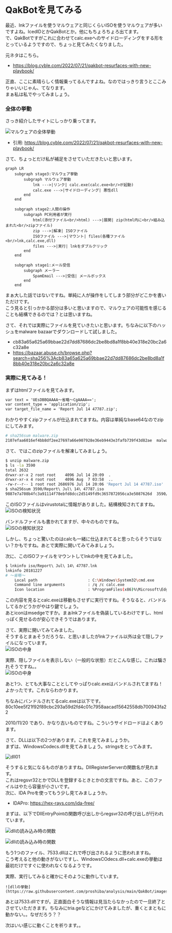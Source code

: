 # QakBotを見てみる

最近、lnkファイルを使うマルウェアと同じくらいISOを使うマルウェアが多いですよね。IcedIDとかQakBotとか。他にもちょろちょろ出てます。  
で、QakBotですがこれに合わせてcalc.exeへのサイドローディングをする形をとっているようですので、ちょっと見てみたくなりました。  

元ネタはこちら。  
* https://blog.cyble.com/2022/07/21/qakbot-resurfaces-with-new-playbook/

正直、ここに素晴らしく情報乗ってるんですよね。なのではっきり言うとここみりゃいいじゃん、てなります。  
まぁ私は私でやってみましょう。  

### 全体の挙動

さっき紹介したサイトにしっかり乗ってます。

![マルウェアの全体挙動](https://i0.wp.com/blog.cyble.com/wp-content/uploads/2022/07/Figure-1-Qakbot-Execution-Flow.png?w=962&ssl=1)
* 引用: https://blog.cyble.com/2022/07/21/qakbot-resurfaces-with-new-playbook/

さて、ちょっとだけ私が補足をさせていただきたいと思います。  

```mermaid
graph LR
    subgraph stage3:マルウェア挙動
        subgraph マルウェア挙動
            lnk --->|リンク| calc.exe(calc.exe<br/>が起動)
            calc.exe --->|サイドローディング| 悪性dll
        end
    end

    subgraph stage2:人間の操作
        subgraph PC利用者が実行
            html(添付ファイル<br/>html) --->|展開| zip(html内に<br/>組み込まれた<br/>zipファイル)
            zip --->|解凍| ISOファイル
            ISOファイル --->|マウント| files(各種ファイル<br/>lnk,calc.exe,dll)
            files --->|実行| lnkをダブルクリック
        end
    end

    subgraph stage1:メール受信
        subgraph メーラー
            SpamEmail --->|受信| メールボックス
        end
    end

```

まぁ大した話ではないですね。単純に人が操作をしてしまう部分がどこかを書いただけです。  
こう見ると引っかかる部分は多いと思いますので、マルウェアの可能性を感じることも結構できるのでは？とは思いますね。  

さて、それでは実際にファイルを見ていきたいと思います。ちなみに以下のハッシュをmalware bazaarでダウンロードして試しました。

* cb83a65a625a69bbae22d7dd87686dc2be8bd8a1f8bb40e318e20bc2a6c32a8e
* https://bazaar.abuse.ch/browse.php?search=sha256%3Acb83a65a625a69bbae22d7dd87686dc2be8bd8a1f8bb40e318e20bc2a6c32a8e


### 実際に見てみる！

まずはhtmlファイルを見てみます。  

```html
var text = 'UEsDBBQAAAA～省略～CgAAAA==';
var content_type = 'application/zip';
var target_file_name = 'Report Jul 14 47787.zip';
```

わかりやすくzipファイルが仕込まれてますね。内容は単純なbase64なのでzipにしてみます。  

```bash
# sha256sum malware.zip
2107efaa6016ef4bb8df2ee27697a66e907928e36eb9443e3fafb739f43d82ae  malware.zip
```

さて、ではこのzipファイルを解凍してみましょう。  

```bash
$ unzip malware.zip
$ ls -la 3590
total 2632
drwxr-xr-x 2 root root    4096 Jul 14 20:09  .
drwxr-xr-x 4 root root    4096 Aug  7 03:58  ..
-rw-r--r-- 1 root root 2686976 Jul 14 20:06 'Report Jul 14 47787.iso'
$ sha256sum 3590/Report\ Jul\ 14\ 47787.iso
9887e7a708b4fc3a91114f78ebfd8dcc2d5149fd9c3657872056ca3e5087626d  3590/Report Jul 14 47787.iso
```

このISOファイルはvirustotalに情報がありました。結構検知されてますね。  
![ISOの検知状況](https://raw.githubusercontent.com/proshiba/analysis/main/QakBot/images/isofile01.png)

バンドルファイルも書かれてますが、中々のものですね。  
![ISOの検知状況2](https://raw.githubusercontent.com/proshiba/analysis/main/QakBot/images/isofile02.png)

しかし、ちょっと驚いたのはcalcも一緒に仕込まれてると思ったらそうではない？かもですね。あとで実際に開いてみてみましょう。  

次に、このISOファイルをマウントしてlnkの中を見てみました。

```bash
$ lnkinfo iso/Report\ Jul\ 14\ 47787.lnk
lnkinfo 20181227
# ～省略～
    Local path                      : C:\Windows\System32\cmd.exe
    Command line arguments          : /q /c calc.exe
    Icon location                   : %ProgramFiles(x86)%\Microsoft\Edge\Application\msedge.exe
```

この内容を見るとcalc.exeは移動もさせずに実行ですね。そうなると、バンドルしてるかどうかがやはり鍵でしょう。  
あとiconはmsedgeですか。まぁlnkファイルを偽装しているわけですし、htmlっぽく見せるのが安心できそうではあります。  

さて、実際に開いてみてみました。  
そうするとまぁそうだろうな、と思いましたがlnkファイル以外は全て隠しファイルになっています。  
![ISOの中身](https://raw.githubusercontent.com/proshiba/analysis/main/QakBot/images/isofile03.png)

実際、隠しファイルを表示しない（一般的な状態）だとこんな感じ。これは騙されそうですね。。  
![ISOの中身](https://raw.githubusercontent.com/proshiba/analysis/main/QakBot/images/isofile04.png)

あと1つ、とても大事なこととしてやっぱりcalc.exeはバンドルされてますね！よかったです。これならわかります。

ちなみにバンドルされてるcalc.exeは以下です。
80c10ee5f21f92f89cbc293a59d2fd4c01c7958aacad15642558db700943fa22

2010/11/20 であり、かなり古いものですね。こういうサイドロードはよくあります。

さて、DLLは以下の2つがあります。これを見てみましょうか。  
まずは、WindowsCodecs.dllを見てみましょう。stringsをとってみます。  

![dll01](https://raw.githubusercontent.com/proshiba/analysis/main/QakBot/images/dll01.png)

そうすると気になるものがありますね。DllRegisterServerの関数名が見れます。  
これはregsvr32とかでDLLを登録するときとかの文言ですね。あと、このファイルはやたら容量が小さいです。  
次に、IDA Proを使ってもう少し見てみましょうか。  
* IDAPro: https://hex-rays.com/ida-free/

まずは、以下でDllEntryPointの関数呼び出しからregsvr32の呼び出しが行われています。  

![dllの読み込み時の関数](https://raw.githubusercontent.com/proshiba/analysis/main/QakBot/images/dll02.png)

![dllの読み込み時の関数](https://raw.githubusercontent.com/proshiba/analysis/main/QakBot/images/dll03.png)

もう1つのファイル、7533.dllはこれで呼び出されるように思われますね。  
こう考えると他の動きがないですし、WindowsCOdecs.dll+calc.exeの挙動は最初だけですぐに使われなくなるようです。  

実際、実行してみると確かにそのように動作しています。  

    ![dllの挙動](https://raw.githubusercontent.com/proshiba/analysis/main/QakBot/images/dll04.png)

あとは7533.dllですが。正直面白そうな情報は見当たらなかったので一旦終了とさせていただきます。ちなみにtria.geなどにかけてみましたが、重くとまともに動かない。。なぜだろう？？  

次はいい感じに動くことを祈ります。。  


